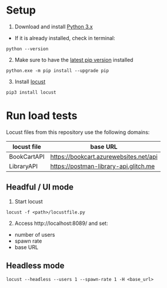 # Setup

1. Download and install [Python 3.x](https://www.python.org/downloads/windows/)
- If it is already installed, check in terminal:

```
python --version
```

2. Make sure to have the [latest pip version](https://pip.pypa.io/en/stable/installation/) installed

```
python.exe -m pip install --upgrade pip
```

3. Install [locust](http://docs.locust.io/en/stable/installation.html)

```
pip3 install locust
```

# Run load tests

Locust files from this repository use the following domains:

 locust file | base URL  
 --- | --- 
 BookCartAPI | https://bookcart.azurewebsites.net/api 
 LibraryAPI | https://postman-library-api.glitch.me

## Headful / UI mode
1. Start locust
```
locust -f <path>/locustfile.py
```

2. Access http://localhost:8089/ and set:
- number of users
- spawn rate
- base URL

## Headless mode

```
locust --headless --users 1 --spawn-rate 1 -H <base_url>
```